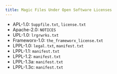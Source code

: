 ```yaml
---
title: Magic Files Under Open Software Licenses
---
```


- APL-1.0:  `Suppfile.txt`, `license.txt`
- Apache-2.0:  `NOTICES`
- UPL-1.0:  `lrgrwrks.txt`
- Frameworx-1.0:  `the_frameworx_license.txt`
- LPPL-1.0:  `legal.txt`, `manifest.txt`
- LPPL-1.1:  `manifest.txt`
- LPPL-1.2:  `manifest.txt`
- LPPL-1.3a:  `manifest.txt`
- LPPL-1.3c:  `manifest.txt`
